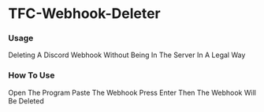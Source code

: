 # TFC-Webhook-Deleter

### Usage
Deleting A Discord Webhook Without Being In The Server In A Legal Way

### How To Use
Open The Program
Paste The Webhook
Press Enter
Then The Webhook Will Be Deleted

